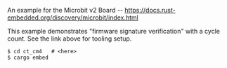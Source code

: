 An example for the Microbit v2 Board -- <https://docs.rust-embedded.org/discovery/microbit/index.html>

This example demonstrates "firmware signature verification" with a cycle count. See the link above
for tooling setup.

 ~~~
 $ cd ct_cm4   # <here>
 $ cargo embed
 ~~~
